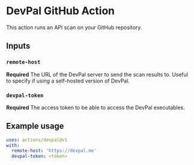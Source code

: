# DevPal GitHub Action

This action runs an API scan on your GitHub repository.

## Inputs

### `remote-host`

**Required** The URL of the DevPal server to send the scan results to. Useful to specify if using
a self-hosted version of DevPal.

### `devpal-token`

**Required** The access token to be able to access the DevPal executables.

## Example usage

```yaml
uses: actions/devpal@v1
with:
  remote-host: 'https://devpal.me'
  devpal-token: <token>
```